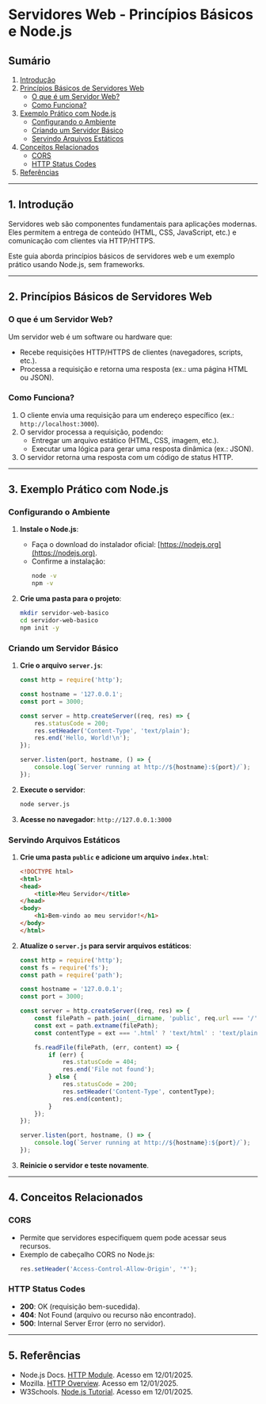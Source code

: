 # Servidores Web - Princípios Básicos e Node.js

## Sumário

1. [Introdução](#introducao)
2. [Princípios Básicos de Servidores Web](#principios-basicos-de-servidores-web)
   - [O que é um Servidor Web?](#o-que-e-um-servidor-web)
   - [Como Funciona?](#como-funciona)
3. [Exemplo Prático com Node.js](#exemplo-pratico-com-nodejs)
   - [Configurando o Ambiente](#configurando-o-ambiente)
   - [Criando um Servidor Básico](#criando-um-servidor-basico)
   - [Servindo Arquivos Estáticos](#servindo-arquivos-estaticos)
4. [Conceitos Relacionados](#conceitos-relacionados)
   - [CORS](#cors)
   - [HTTP Status Codes](#http-status-codes)
5. [Referências](#referencias)

---

## 1. Introdução

Servidores web são componentes fundamentais para aplicações modernas. Eles permitem a entrega de conteúdo (HTML, CSS, JavaScript, etc.) e comunicação com clientes via HTTP/HTTPS.

Este guia aborda princípios básicos de servidores web e um exemplo prático usando Node.js, sem frameworks.

---

## 2. Princípios Básicos de Servidores Web

### O que é um Servidor Web?

Um servidor web é um software ou hardware que:
- Recebe requisições HTTP/HTTPS de clientes (navegadores, scripts, etc.).
- Processa a requisição e retorna uma resposta (ex.: uma página HTML ou JSON).

### Como Funciona?

1. O cliente envia uma requisição para um endereço específico (ex.: `http://localhost:3000`).
2. O servidor processa a requisição, podendo:
   - Entregar um arquivo estático (HTML, CSS, imagem, etc.).
   - Executar uma lógica para gerar uma resposta dinâmica (ex.: JSON).
3. O servidor retorna uma resposta com um código de status HTTP.

---

## 3. Exemplo Prático com Node.js

### Configurando o Ambiente

1. **Instale o Node.js**:
   - Faça o download do instalador oficial: [https://nodejs.org](https://nodejs.org).
   - Confirme a instalação:
     ```bash
     node -v
     npm -v
     ```

2. **Crie uma pasta para o projeto**:
   ```bash
   mkdir servidor-web-basico
   cd servidor-web-basico
   npm init -y
   ```

### Criando um Servidor Básico

1. **Crie o arquivo `server.js`**:
   ```javascript
   const http = require('http');

   const hostname = '127.0.0.1';
   const port = 3000;

   const server = http.createServer((req, res) => {
       res.statusCode = 200;
       res.setHeader('Content-Type', 'text/plain');
       res.end('Hello, World!\n');
   });

   server.listen(port, hostname, () => {
       console.log(`Server running at http://${hostname}:${port}/`);
   });
   ```

2. **Execute o servidor**:
   ```bash
   node server.js
   ```

3. **Acesse no navegador**: `http://127.0.0.1:3000`

### Servindo Arquivos Estáticos

1. **Crie uma pasta `public` e adicione um arquivo `index.html`**:
   ```html
   <!DOCTYPE html>
   <html>
   <head>
       <title>Meu Servidor</title>
   </head>
   <body>
       <h1>Bem-vindo ao meu servidor!</h1>
   </body>
   </html>
   ```

2. **Atualize o `server.js` para servir arquivos estáticos**:
   ```javascript
   const http = require('http');
   const fs = require('fs');
   const path = require('path');

   const hostname = '127.0.0.1';
   const port = 3000;

   const server = http.createServer((req, res) => {
       const filePath = path.join(__dirname, 'public', req.url === '/' ? 'index.html' : req.url);
       const ext = path.extname(filePath);
       const contentType = ext === '.html' ? 'text/html' : 'text/plain';

       fs.readFile(filePath, (err, content) => {
           if (err) {
               res.statusCode = 404;
               res.end('File not found');
           } else {
               res.statusCode = 200;
               res.setHeader('Content-Type', contentType);
               res.end(content);
           }
       });
   });

   server.listen(port, hostname, () => {
       console.log(`Server running at http://${hostname}:${port}/`);
   });
   ```

3. **Reinicie o servidor e teste novamente**.

---

## 4. Conceitos Relacionados

### CORS

- Permite que servidores especifiquem quem pode acessar seus recursos.
- Exemplo de cabeçalho CORS no Node.js:
  ```javascript
  res.setHeader('Access-Control-Allow-Origin', '*');
  ```

### HTTP Status Codes

- **200**: OK (requisição bem-sucedida).
- **404**: Not Found (arquivo ou recurso não encontrado).
- **500**: Internal Server Error (erro no servidor).

---

## 5. Referências

- Node.js Docs. [HTTP Module](https://nodejs.org/api/http.html). Acesso em 12/01/2025.
- Mozilla. [HTTP Overview](https://developer.mozilla.org/en-US/docs/Web/HTTP/Overview). Acesso em 12/01/2025.
- W3Schools. [Node.js Tutorial](https://www.w3schools.com/nodejs/). Acesso em 12/01/2025.
